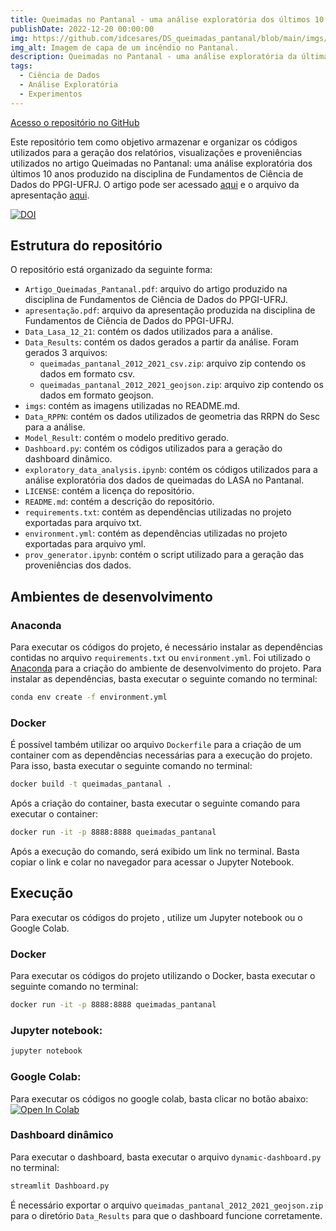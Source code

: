 ```yaml
---
title: Queimadas no Pantanal - uma análise exploratória dos últimos 10 anos
publishDate: 2022-12-20 00:00:00
img: https://github.com/idcesares/DS_queimadas_pantanal/blob/main/imgs/Queimadas%20no%20Pantanal%20uma%20an%C3%A1lise%20explorat%C3%B3ria%20dos%20%C3%BAltimos%2010%20anos.png?raw=true
img_alt: Imagem de capa de um incêndio no Pantanal.
description: Queimadas no Pantanal - uma análise exploratória da última década
tags:
  - Ciência de Dados
  - Análise Exploratória
  - Experimentos
---
```


<a href="https://github.com/idcesares/Experimentos-de-IA" target="_blank" class="button-post">Acesso o repositório no GitHub</a>

Este repositório tem como objetivo armazenar e organizar os códigos utilizados para a geração dos relatórios, visualizações e proveniências utilizados no artigo Queimadas no Pantanal: uma análise exploratória dos últimos 10 anos produzido na disciplina de Fundamentos de Ciência de Dados do PPGI-UFRJ. O artigo pode ser acessado [aqui](Artigo_Queimadas_Pantanal.pdf) e o arquivo da apresentação [aqui](apresentação.pdf).

[![DOI](https://zenodo.org/badge/DOI/10.5281/zenodo.7113721.svg)](https://doi.org/10.5281/zenodo.7113721)

## Estrutura do repositório
O repositório está organizado da seguinte forma:
- `Artigo_Queimadas_Pantanal.pdf`: arquivo do artigo produzido na disciplina de Fundamentos de Ciência de Dados do PPGI-UFRJ.
- `apresentação.pdf`: arquivo da apresentação produzida na disciplina de Fundamentos de Ciência de Dados do PPGI-UFRJ.
- `Data_Lasa_12_21`: contém os dados utilizados para a análise.
- `Data_Results`: contém os dados gerados a partir da análise. Foram gerados 3 arquivos:
  - `queimadas_pantanal_2012_2021_csv.zip`: arquivo zip contendo os dados em formato csv.
  - `queimadas_pantanal_2012_2021_geojson.zip`: arquivo zip contendo os dados em formato geojson.
- `imgs`: contém as imagens utilizadas no README.md.
- `Data_RPPN`: contém os dados utilizados de geometria das RRPN do Sesc para a análise.
- `Model_Result`: contém o modelo preditivo gerado.
- `Dashboard.py`: contém os códigos utilizados para a geração do dashboard dinâmico.
- `exploratory_data_analysis.ipynb`: contém os códigos utilizados para a análise exploratória dos dados de queimadas do LASA no Pantanal.
- `LICENSE`: contém a licença do repositório.
- `README.md`: contém a descrição do repositório.
- `requirements.txt`: contém as dependências utilizadas no projeto exportadas para arquivo txt.
- `environment.yml`: contém as dependências utilizadas no projeto exportadas para arquivo yml.
- `prov_generator.ipynb`: contém o script utilizado para a geração das proveniências dos dados.

## Ambientes de desenvolvimento

### Anaconda
Para executar os códigos do projeto, é necessário instalar as dependências contidas no arquivo `requirements.txt` ou `environment.yml`. Foi utilizado o [Anaconda](https://www.anaconda.com/products/distribution) para a criação do ambiente de desenvolvimento do projeto. Para instalar as dependências, basta executar o seguinte comando no terminal:
```bash
conda env create -f environment.yml
```

### Docker
É possível também utilizar oo arquivo `Dockerfile` para a criação de um container com as dependências necessárias para a execução do projeto. Para isso, basta executar o seguinte comando no terminal:
```bash
docker build -t queimadas_pantanal .
```
Após a criação do container, basta executar o seguinte comando para executar o container:
```bash
docker run -it -p 8888:8888 queimadas_pantanal
```
Após a execução do comando, será exibido um link no terminal. Basta copiar o link e colar no navegador para acessar o Jupyter Notebook.

## Execução
Para executar os códigos do projeto , utilize um Jupyter notebook ou o Google Colab. 

### Docker
Para executar os códigos do projeto utilizando o Docker, basta executar o seguinte comando no terminal:
```bash
docker run -it -p 8888:8888 queimadas_pantanal
```

### Jupyter notebook:
```bash
jupyter notebook
```
### Google Colab:
Para executar os códigos no google colab, basta clicar no botão abaixo:
[![Open In Colab](https://colab.research.google.com/assets/colab-badge.svg)](https://colab.research.google.com/github/charlespimentel/DS_queimadas_pantanal/blob/main/exploratory_data_analysis.ipynb)

### Dashboard dinâmico
Para executar o dashboard, basta executar o arquivo `dynamic-dashboard.py` no terminal:
```bash
streamlit Dashboard.py
```
É necessário exportar  o arquivo `queimadas_pantanal_2012_2021_geojson.zip` para o diretório `Data_Results` para que o dashboard funcione corretamente.